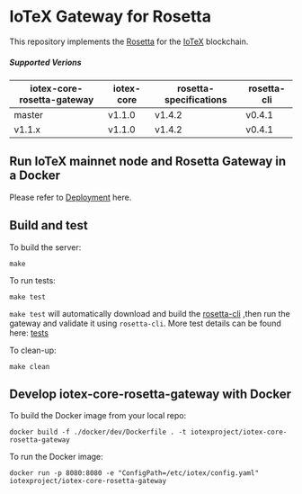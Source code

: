 # IoTeX Gateway for Rosetta

This repository implements the [Rosetta](https://github.com/coinbase/rosetta-sdk-go) for the [IoTeX](https://iotex.io) blockchain.


##### Supported Verions
|iotex-core-rosetta-gateway| iotex-core | rosetta-specifications | rosetta-cli |
|---------|----------|-------------|-------------|
|master| v1.1.0|v1.4.2|v0.4.1|
|v1.1.x| v1.1.0|v1.4.2|v0.4.1|

## Run IoTeX mainnet node and Rosetta Gateway in a Docker

Please refer to [Deployment](https://github.com/iotexproject/iotex-core-rosetta-gateway/blob/master/docker/deploy) here.

## Build and test

To build the server:

	make

To run tests:

	make test

`make test` will automatically download and build the [rosetta-cli](https://github.com/coinbase/rosetta-cli) ,then run the gateway and validate it using `rosetta-cli`. More test details can be found here: [tests](https://github.com/iotexproject/iotex-core-rosetta-gateway/tree/master/tests)

To clean-up:

	make clean

## Develop iotex-core-rosetta-gateway with Docker

To build the Docker image from your local repo:

	docker build -f ./docker/dev/Dockerfile . -t iotexproject/iotex-core-rosetta-gateway

To run the Docker image:

	docker run -p 8080:8080 -e "ConfigPath=/etc/iotex/config.yaml" iotexproject/iotex-core-rosetta-gateway
